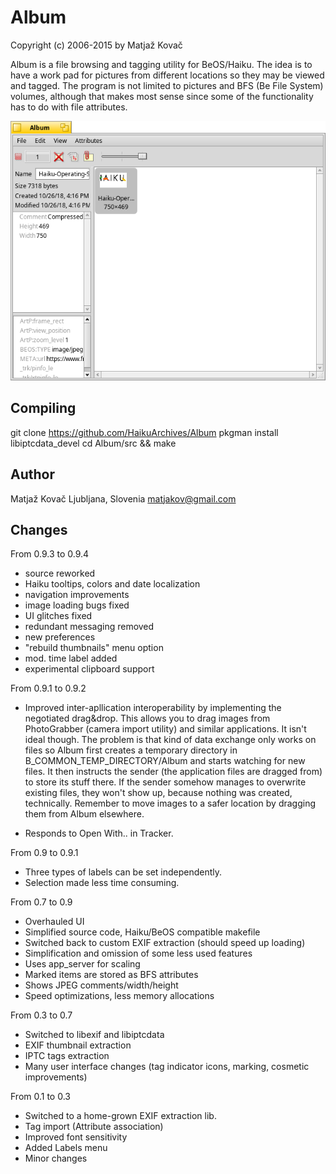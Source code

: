 # Album
Copyright (c) 2006-2015 by Matjaž Kovač

Album is a file browsing and tagging utility for BeOS/Haiku. 
The idea is to have a work pad for pictures from different locations so they may be viewed and tagged. 
The program is not limited to pictures and BFS (Be File System) volumes, although that makes most sense since some of the functionality has to do with file attributes. 

![Album screenshot](Album.png "Album")

## Compiling

git clone https://github.com/HaikuArchives/Album
pkgman install libiptcdata_devel
cd Album/src && make

## Author

Matjaž Kovač
Ljubljana, Slovenia
matjakov@gmail.com

## Changes

From 0.9.3 to 0.9.4
- source reworked
- Haiku tooltips, colors and date localization
- navigation improvements
- image loading bugs fixed
- UI glitches fixed
- redundant messaging removed
- new preferences
- "rebuild thumbnails" menu option
- mod. time label added
- experimental clipboard support


From 0.9.1 to 0.9.2
- Improved inter-apllication interoperability by implementing the negotiated drag&drop. This allows you to drag images from PhotoGrabber (camera import utility) and similar applications. It isn't ideal though. 
The problem is that kind of data exchange only works on files so Album first
creates a temporary directory in B_COMMON_TEMP_DIRECTORY/Album and starts watching for new files. 
It then instructs the sender (the application files are dragged from) to store its
stuff there. If the sender somehow manages to overwrite existing files, they won't show up, because nothing was created, technically.
Remember to move images to a safer location by dragging them from Album elsewhere.

- Responds to Open With.. in Tracker.


From 0.9 to 0.9.1
- Three types of labels can be set independently.
- Selection made less time consuming.

From 0.7 to 0.9
- Overhauled UI
- Simplified source code, Haiku/BeOS compatible makefile
- Switched back to custom EXIF extraction (should speed up loading)
- Simplification and omission of some less used features
- Uses app_server for scaling
- Marked items are stored as BFS attributes
- Shows JPEG comments/width/height
- Speed optimizations, less memory allocations

From 0.3 to 0.7
- Switched to libexif and libiptcdata
- EXIF thumbnail extraction
- IPTC tags extraction
- Many user interface changes (tag indicator icons, marking, cosmetic improvements)

From 0.1 to 0.3
- Switched to a home-grown EXIF extraction lib.
- Tag import (Attribute association)
- Improved font sensitivity
- Added Labels menu
- Minor changes
